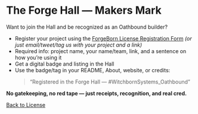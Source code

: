 # The Forge Hall — Makers Mark

Want to join the Hall and be recognized as an Oathbound builder?

- Register your project using the [ForgeBorn License Registration Form](https://witchbornsystems.org/forgehall) *(or just email/tweet/tag us with your project and a link)*
- Required info: project name, your name/team, link, and a sentence on how you’re using it
- Get a digital badge and listing in the Hall
- Use the badge/tag in your README, About, website, or credits:
  > “Registered in the Forge Hall — #WitchbornSystems_Oathbound”

**No gatekeeping, no red tape — just receipts, recognition, and real cred.**

[Back to License](../LICENSE)
